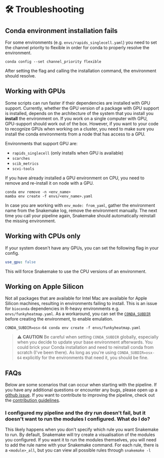 # 🛠️ Troubleshooting
<a name="troubleshooting"></a>

## Conda environment installation fails
For some environments (e.g. `envs/rapids_singlecell.yaml`) you need to set the channel priority to flexible in order for conda to properly resolve the environment.

```
conda config --set channel_priority flexible
```

After setting the flag and calling the installation command, the environment should resolve.

## Working with GPUs

Some scripts can run faster if their dependencies are installed with GPU support.
Currently, whether the GPU version of a package with GPU support is installed, depends on the architecture of the system that you install you **install** the environment on.
If you work on a single computer with GPU, GPU-support should work out of the box.
However, if you want to your code to recognize GPUs when working on a cluster, you need to make sure you install the conda environments from a node that has access to a GPU.

Environments that support GPU are:

* `rapids_singlecell` (only installs when GPU is available)
* `scarches`
* `scib_metrics`
* `scvi-tools`

If you have already installed a GPU environment on CPU, you need to remove and re-install it on node with a GPU.

```
conda env remove -n <env_name>
mamba env create -f envs/<env_name>.yaml
```

In case you are working with `env_mode: from_yaml`, gather the environment name from the Snakemake log, remove the environment manually.
The next time you call your pipeline again, Snakemake should automatically reinstall the missing environment.

## Working with CPUs only

If your system doesn't have any GPUs, you can set the following flag in your config.

```yaml
use_gpu: false
```

This will force Snakemake to use the CPU versions of an environment.

## Working on Apple Silicon

Not all packages that are available for Intel Mac are available for Apple Silicon machines, resulting in environments failing to install.
This is an issue for `bioconda` dependencies in R-heavy environments e.g. `envs/funkyheatmap.yaml`.
As a workaround, you can set the [`CONDA_SUBDIR`](https://conda-forge.org/docs/user/tipsandtricks/?utm_source=chatgpt.com#installing-apple-intel-packages-on-apple-silicon) before creating the environment, to enable emulation.

```
CONDA_SUBDIR=osx-64 conda env create -f envs/funkyheatmap.yaml
```

> ⚠️ **CAUTION** Be careful when setting `CONDA_SUBDIR` globally, especially when you decide to update your base environment afterwards.
> You could brick your Conda installation and need to reinstall conda from scratch (I've been there).
> As long as you're using `CONDA_SUBDIR=osx-64` explicitly for the environments that need it, you should be fine.


## FAQs

Below are some scenarios that can occur when starting with the pipeline.
If you have any additional questions or encounter any bugs, please open up a [github issue](https://github.com/HCA-integration/scAtlasTb/issues).
If you want to contribute to improving the pipeline, check out the [contribution guidelines](CONTRIBUTING.md).

### I configured my pipeline and the dry run doesn't fail, but it doesn't want to run the modules I configured. What do I do?

This likely happens when you don't specify which rule you want Snakemake to run. By default, Snakemake will try create a visualisation of the modules you configured. If you want it to run the modules themselves, you will need to add the rule name with your Snakemake command. For each rule, there is a `<module>_all`, but you can view all possible rules through `snakemake -l`

